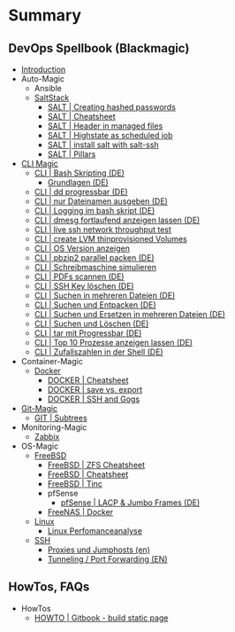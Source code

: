 # Summary

## DevOps Spellbook \(Blackmagic\)

* [Introduction](README.md)
* Auto-Magic
  * Ansible
  * [SaltStack](saltstack.md)
    * [SALT \| Creating hashed passwords](saltstack/creating-hashed-passwords.md)
    * [SALT \| Cheatsheet](saltstack/salt-cheatsheet.md)
    * [SALT \| Header in managed files](saltstack/salt-header-in-managed-files.md)
    * [SALT \| Highstate as scheduled job](saltstack/salt-highstate-as-scheduled-job.md)
    * [SALT \| install salt with salt-ssh](saltstack/salt-install-salt-with-salt-ssh.md)
    * [SALT \| Pillars](saltstack/salt-pillars.md)
* [CLI Magic](cli-magic.md)
  * [CLI \| Bash Skripting \(DE\)](cli_magic/cli-bash-skripting.md)
    * [Grundlagen \(DE\)](cli_magic/cli-bash-skripting/cli-bash-scripting-grundlagen.md)
  * [CLI \| dd progressbar \(DE\)](cli_magic/dd-progressbar.md)
  * [CLI \| nur Dateinamen ausgeben \(DE\)](cli_magic/nur-dateinamen-ausgeben.md)
  * [CLI \| Logging im bash skript \(DE\)](cli_magic/logging-im-bash-skript.md)
  * [CLI \| dmesg fortlaufend anzeigen lassen \(DE\)](cli_magic/dmesg-fortlaufend-anzeigen-lassen.md)
  * [CLI \| live ssh network throughput test](cli_magic/live-ssh-network-throughput-test.md)
  * [CLI \| create LVM thinprovisioned Volumes](cli_magic/lvm-thinprovisioned-volume-erstellen.md)
  * [CLI \| OS Version anzeigen](cli_magic/os-version-anzeigen.md)
  * [CLI \| pbzip2 parallel packen \(DE\)](cli_magic/pbzip2-parallel-packen.md)
  * [CLI \| Schreibmaschine simulieren](cli_magic/schreibmaschine-simulieren.md)
  * [CLI \| PDFs scannen \(DE\)](cli_magic/pdfs-scannen.md)
  * [CLI \| SSH Key löschen \(DE\)](cli_magic/ssh-key-loschen.md)
  * [CLI \| Suchen in mehreren Dateien \(DE\)](cli_magic/suchen-in-mehreren-dateien.md)
  * [CLI \| Suchen und Entpacken \(DE\)](cli_magic/suchen-und-entpacken.md)
  * [CLI \| Suchen und Ersetzen in mehreren Dateien \(DE\)](cli_magic/suchen-und-ersetzen-in-mehreren-dateien.md)
  * [CLI \| Suchen und Löschen \(DE\)](cli_magic/suchen-und-loschen.md)
  * [CLI \| tar mit Progressbar \(DE\)](cli_magic/tar-mit-progressbar.md)
  * [CLI \| Top 10 Prozesse anzeigen lassen \(DE\)](cli_magic/top-10-prozesse-anzeigen-lassen.md)
  * [CLI \| Zufallszahlen in der Shell \(DE\)](cli_magic/zufallszahlen-in-der-shell.md)
* Container-Magic
  * [Docker](docker.md)
    * [DOCKER \| Cheatsheet](docker-cheatsheet.md)
    * [DOCKER \| save vs. export](docker-save-vs-export.md)
    * [DOCKER \| SSH and Gogs](docker-ssh-and-gogs.md)
* [Git-Magic](git.md)
  * [GIT \| Subtrees](git-subtrees.md)
* Monitoring-Magic
  * [Zabbix](monitoring/zabbix.md)
* OS-Magic
  * [FreeBSD](freebsd.md)
    * [FreeBSD \| ZFS Cheatsheet](freebsd/freebsd-zfs.md)
    * [FreeBSD \| Cheatsheet](freebsd/freebsd-cheatsheet.md)
    * [FreeBSD \| Tinc](freebsd/freebsd-tinc.md)
    * pfSense
      * [pfSense \| LACP & Jumbo Frames \(DE\)](freebsd/pfsense-lacp-and-jumbo-frames-de.md)
    * [FreeNAS \| Docker](freebsd/freenas-docker.md)
  * [Linux](linux.md)
    * [Linux Perfomanceanalyse](linux/linux-perfomanceanalyse.md)
  * [SSH](ssh.md)
    * [Proxies und Jumphosts \(en\)](ssh/proxies-und-jumphosts-en.md)
    * [Tunneling / Port Forwarding \(EN\)](ssh/tunneling-port-forwarding.md)

## HowTos, FAQs

* HowTos
  * [HOWTO \|  Gitbook - build static page](howtos/howto-gitbook-build-static-page.md)

